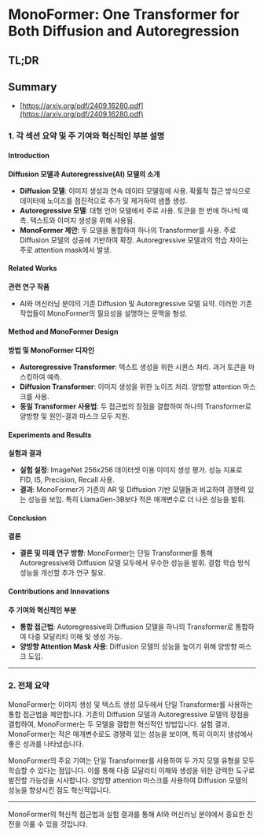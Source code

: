 # MonoFormer: One Transformer for Both Diffusion and Autoregression
## TL;DR
## Summary
- [https://arxiv.org/pdf/2409.16280.pdf](https://arxiv.org/pdf/2409.16280.pdf)

### 1. 각 섹션 요약 및 주 기여와 혁신적인 부분 설명

#### Introduction
**Diffusion 모델과 Autoregressive(AI) 모델의 소개**
- **Diffusion 모델**: 이미지 생성과 연속 데이터 모델링에 사용. 확률적 접근 방식으로 데이터에 노이즈를 점진적으로 추가 및 제거하여 샘플 생성.
- **Autoregressive 모델**: 대형 언어 모델에서 주로 사용. 토큰을 한 번에 하나씩 예측. 텍스트와 이미지 생성을 위해 사용됨.
- **MonoFormer 제안**: 두 모델을 통합하여 하나의 Transformer를 사용. 주로 Diffusion 모델의 성공에 기반하여 확장. Autoregressive 모델과의 학습 차이는 주로 attention mask에서 발생.

#### Related Works
**관련 연구 작품**
- AI와 머신러닝 분야의 기존 Diffusion 및 Autoregressive 모델 요약. 이러한 기존 작업들이 MonoFormer의 필요성을 설명하는 문맥을 형성.

#### Method and MonoFormer Design
**방법 및 MonoFormer 디자인**
- **Autoregressive Transformer**: 텍스트 생성을 위한 시퀀스 처리. 과거 토큰을 마스킹하여 예측.
- **Diffusion Transformer**: 이미지 생성을 위한 노이즈 처리. 양방향 attention 마스크를 사용.
- **동일 Transformer 사용법**: 두 접근법의 장점을 결합하여 하나의 Transformer로 양방향 및 원인-결과 마스크 모두 지원.

#### Experiments and Results
**실험과 결과**
- **실험 설정**: ImageNet 256x256 데이터셋 이용 이미지 생성 평가. 성능 지표로 FID, IS, Precision, Recall 사용.
- **결과**: MonoFormer가 기존의 AR 및 Diffusion 기반 모델들과 비교하여 경쟁력 있는 성능을 보임. 특히 LlamaGen-3B보다 적은 매개변수로 더 나은 성능을 발휘.

#### Conclusion
**결론**
- **결론 및 미래 연구 방향**: MonoFormer는 단일 Transformer를 통해 Autoregressive와 Diffusion 모델 모두에서 우수한 성능을 발휘. 결합 학습 방식 성능을 개선할 추가 연구 필요.

#### Contributions and Innovations
**주 기여와 혁신적인 부분**
- **통합 접근법**: Autoregressive와 Diffusion 모델을 하나의 Transformer로 통합하여 다중 모달리티 이해 및 생성 가능.
- **양방향 Attention Mask 사용**: Diffusion 모델의 성능을 높이기 위해 양방향 마스크 도입.

---

### 2. 전체 요약

MonoFormer는 이미지 생성 및 텍스트 생성 모두에서 단일 Transformer를 사용하는 통합 접근법을 제안합니다. 기존의 Diffusion 모델과 Autoregressive 모델의 장점을 결합하여, MonoFormer는 두 모델을 결합한 혁신적인 방법입니다. 실험 결과, MonoFormer는 적은 매개변수로도 경쟁력 있는 성능을 보이며, 특히 이미지 생성에서 좋은 성과를 나타냈습니다.

MonoFormer의 주요 기여는 단일 Transformer를 사용하여 두 가지 모델 유형을 모두 학습할 수 있다는 점입니다. 이를 통해 다중 모달리티 이해와 생성을 위한 강력한 도구로 발전할 가능성을 시사합니다. 양방향 attention 마스크를 사용하여 Diffusion 모델의 성능을 향상시킨 점도 혁신적입니다.

---

MonoFormer의 혁신적 접근법과 실험 결과를 통해 AI와 머신러닝 분야에서 중요한 진전을 이룰 수 있을 것입니다.